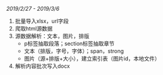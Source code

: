 *2019/2/27 - 2019/3/6*
1. 批量导入xlsx，url字段
2. 爬取html源数据
3. 源数据解析：文本，图片，排版
   + p标签抽取段落；section标签抽取章节
   + 文本（排版，字号，字体）；span，strong
   + 图片（源+排版+大小），建立索引表（图片id，本地文件）
4. 解析内容批次写入docx
